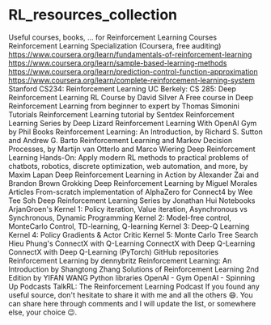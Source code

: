 # RL_resources_collection

Useful courses, books, ... for Reinforcement Learning
Courses
Reinforcement Learning Specialization (Coursera, free auditing)
https://www.coursera.org/learn/fundamentals-of-reinforcement-learning
https://www.coursera.org/learn/sample-based-learning-methods
https://www.coursera.org/learn/prediction-control-function-approximation
https://www.coursera.org/learn/complete-reinforcement-learning-system
Stanford CS234: Reinforcement Learning
UC Berkely: CS 285: Deep Reinforcement Learning
RL Course by David Silver
A Free course in Deep Reinforcement Learning from beginner to expert by Thomas Simonini
Tutorials
Reinforcement Learning tutorial by Sentdex
Reinforcement Learning Series by Deep Lizard
Reinforcement Learning With OpenAI Gym by Phil
Books
Reinforcement Learning: An Introduction, by Richard S. Sutton and Andrew G. Barto
Reinforcement Learning and Markov Decision Processes, by Martijn van Otterlo and Marco Wiering
Deep Reinforcement Learning Hands-On: Apply modern RL methods to practical problems of chatbots, robotics, discrete optimization, web automation, and more, by Maxim Lapan
Deep Reinforcement Learning in Action by Alexander Zai and Brandon Brown
Grokking Deep Reinforcement Learning by Miguel Morales
Articles
From-scratch implementation of AlphaZero for Connect4 by Wee Tee Soh
Deep Reinforcement Learning Series by Jonathan Hui
Notebooks
ArjanGroen's
Kernel 1: Policy iteration, Value iteration, Asynchronous vs Synchronous, Dynamic Programming
Kernel 2: Model-free control, MonteCarlo Control, TD-learning, Q-learning
Kernel 3: Deep-Q Learning
Kernel 4: Policy Gradients & Actor Critic
Kernel 5: Monte Carlo Tree Search
Hieu Phung's
ConnectX with Q-Learning
ConnectX with Deep Q-Learning
ConnectX with Deep Q-Learning (PyTorch)
GitHub repositories
Reinforcement Learning by dennybritz
Reinforcement Learning: An Introduction by Shangtong Zhang
Solutions of Reinforcement Learning 2nd Edition by YIFAN WANG
Python libraries
OpenAI - Gym
OpenAI - Spinning Up
Podcasts
TalkRL: The Reinforcement Learning Podcast
If you found any useful source, don't hesitate to share it with me and all the others 😄. You can share here through comments and I will update the list, or somewhere else, your choice 😉.
